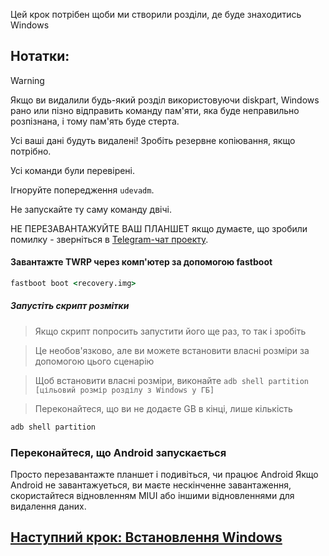 Цей крок потрібен щоби ми створили розділи, де буде знаходитись Windows

## Нотатки:
> [!WARNING]
> Якщо ви видалили будь-який розділ використовуючи diskpart, Windows рано или пізно відправить команду пам'яти, яка буде неправильно розпізнана, і тому пам'ять буде стерта.
> 
> Усі ваші дані будуть видалені! Зробіть резервне копіювання, якщо потрібно.
> 
> Усі команди були перевірені.
> 
> Ігноруйте попередження `udevadm`.
> 
> Не запускайте ту саму команду двічі.
> 
> НЕ ПЕРЕЗАВАНТАЖУЙТЕ ВАШ ПЛАНШЕТ якщо думаєте, що зробили помилку - зверніться в [Telegram-чат проекту](https://t.me/nabuwoa).

#### Завантажте TWRP через комп'ютер за допомогою fastboot
```cmd
fastboot boot <recovery.img>
```
##### Запустіть скрипт розмітки

> Якщо скрипт попросить запустити його ще раз, то так і зробіть

> Це необов'язково, але ви можете встановити власні розміри за допомогою цього сценарію

> Щоб встановити власні розміри, виконайте ``adb shell partition [цільовий розмір розділу з Windows у ГБ]``

> Переконайтеся, що ви не додаєте GB в кінці, лише кількість
```cmd
adb shell partition
```

 
### Переконайтеся, що Android запускається
Просто перезавантажте планшет і подивіться, чи працює Android
Якщо Android не завантажуеться, ви маєте нескінченне завантаження, скористайтеся відновленням MIUI або іншими відновленнями для видалення даних.

## [Наступний крок: Встановлення Windows](install-uk.md)
